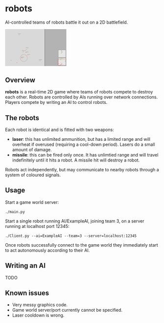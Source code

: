 # robots

AI-controlled teams of robots battle it out on a 2D battlefield. 

<img src="img/robots.png" alt="robots" width="200"/>

## Overview

**robots** is a real-time 2D game where teams of robots compete to destroy each other.
Robots are controlled by AIs running over network connections.
Players compete by writing an AI to control robots.

## The robots

Each robot is identical and is fitted with two weapons:

* **laser**: this has unlimited ammunition, but has a limited range and will overheat if overused (requiring a cool-down period). Lasers do a small amount of damage.
* **missile**: this can be fired only once. It has unlimtied range and will travel indefinitely until it hits a robot. A missile hit will destroy a robot.

Robots act independently, but may communicate to nearby robots through a system of coloured signals.

## Usage

Start a game world server:
```shell
./main.py
```

Start a single robot running AI/ExampleAI, joining team 3, on a server running at localhost port 12345:
```shell
./Client.py --ai=ExampleAI --team=3 --server=localhost:12345
```

Once robots successfully connect to the game world they immediately start to act autonomously according to their AI.

## Writing an AI

TODO

## Known issues

* Very messy graphics code.
* Game world server/port currently cannot be specified.
* Laser cooldown is wrong.

